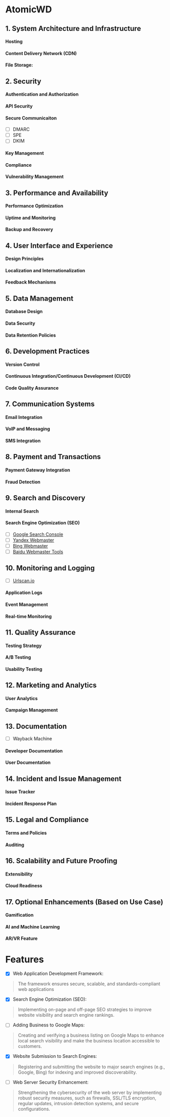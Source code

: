 # AtomicWD

## 1. System Architecture and Infrastructure
#### Hosting
#### Content Delivery Network (CDN)
#### File Storage:

## 2. Security
#### Authentication and Authorization
#### API Security
#### Secure Communicaiton
- [ ] DMARC
- [ ] SPE
- [ ] DKIM
#### Key Management
#### Compliance
#### Vulnerability Management

## 3. Performance and Availability

#### Performance Optimization
#### Uptime and Monitoring
#### Backup and Recovery

## 4. User Interface and Experience
#### Design Principles
#### Localization and Internationalization
#### Feedback Mechanisms

## 5. Data Management
#### Database Design
#### Data Security
#### Data Retention Policies

## 6. Development Practices
#### Version Control
#### Continuous Integration/Continuous Development (CI/CD)
#### Code Quality Assurance


## 7. Communication Systems
#### Email Integration
#### VoIP and Messaging
#### SMS Integration

## 8. Payment and Transactions
#### Payment Gateway Integration
#### Fraud Detection

## 9. Search and Discovery
#### Internal Search
#### Search Engine Optimization (SEO)
- [ ] [Google Search Console](https://search.google.com/search-console/)
- [ ] [Yandex Webmaster](https://webmaster.yandex.com/)
- [ ] [Bing Webmaster](https://www.bing.com/webmasters/)
- [ ] [Baidu Webmaster Tools](https://ziyuan.baidu.com/login/index?u=/site/siteadd)

## 10. Monitoring and Logging
- [ ] [Urlscan.io](https://urlscan.io/)

#### Application Logs
#### Event Management
#### Real-time Monitoring

## 11. Quality Assurance
#### Testing Strategy
#### A/B Testing
#### Usability Testing

## 12. Marketing and Analytics
#### User Analytics
#### Campaign Management

## 13. Documentation
- [ ] Wayback Machine
#### Developer Documentation
#### User Documentation

## 14. Incident and Issue Management
#### Issue Tracker
#### Incident Response Plan

## 15. Legal and Compliance
#### Terms and Policies
#### Auditing

## 16. Scalability and Future Proofing
#### Extensibility
#### Cloud Readiness

## 17. Optional Enhancements (Based on Use Case)
#### Gamification
#### AI and Machine Learning
#### AR/VR Feature



# Features

- [X] Web Application Development Framework:
> The framework ensures secure, scalable, and standards-compliant web applications
- [X] Search Engine Optimization (SEO):
> Implementing on-page and off-page SEO strategies to improve website visibility and search engine rankings.
- [ ] Adding Business to Google Maps:
> Creating and verifying a business listing on Google Maps to enhance local search visibility and make the business location accessible to customers.
- [X] Website Submission to Search Engines:
> Registering and submitting the website to major search engines (e.g., Google, Bing) for indexing and improved discoverability.
- [ ] Web Server Security Enhancement:
> Strengthening the cybersecurity of the web server by implementing robust security measures, such as firewalls, SSL/TLS encryption, regular updates, intrusion detection systems, and secure configurations.
